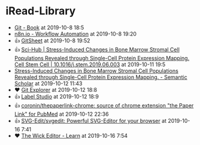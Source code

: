 # iRead-Library

 - [Git - Book](https://git-scm.com/book/en/v2) at 2019-10-8 18:5
 - [n8n.io - Workflow Automation](https://n8n.io/) at 2019-10-8 19:20
 - :+1: [GitSheet](https://gitsheet.wtf/) at 2019-10-8 19:52
 - :+1: [Sci-Hub | Stress-Induced Changes in Bone Marrow Stromal Cell Populations Revealed through Single-Cell Protein Expression Mapping. Cell Stem Cell | 10.1016/j.stem.2019.06.003](https://sci-hub.se/https%3A%2F%2Fwww.sciencedirect.com%2Fscience%2Farticle%2Fabs%2Fpii%2FS193459091930267X%3Fvia%253Dihub) at 2019-10-11 19:5
 - [Stress-Induced Changes in Bone Marrow Stromal Cell Populations Revealed through Single-Cell Protein Expression Mapping. - Semantic Scholar](https://www.semanticscholar.org/paper/Stress-Induced-Changes-in-Bone-Marrow-Stromal-Cell-Severe-Karabacak/93a470fba8ba57c077bc4ba29d9e33629dab8c5d) at 2019-10-12 11:43
 - :heart: [Git Explorer](https://gitexplorer.com/) at 2019-10-12 18:8
 - :+1: [Label Studio](https://labelstud.io/) at 2019-10-12 18:9
 - :+1: [coronin/thepaperlink-chrome: source of chrome extension "the Paper Link" for PubMed](https://github.com/coronin/thepaperlink-chrome) at 2019-10-12 22:36
 - :+1: [SVG-Edit/svgedit: Powerful SVG-Editor for your browser](https://github.com/SVG-Edit/svgedit) at 2019-10-16 7:41
 - :heart: [The Wick Editor - Learn](https://www.wickeditor.com/index.html#/learn/) at 2019-10-16 7:54